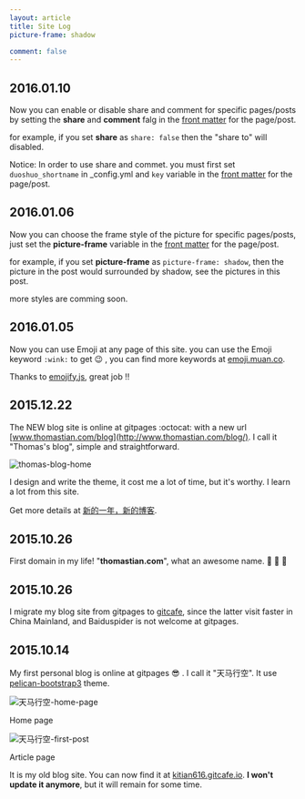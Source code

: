 ```yaml
---
layout: article
title: Site Log
picture-frame: shadow

comment: false
---
```

## 2016.01.10
Now you can enable or disable share and comment for specific pages/posts by setting the **share** and **comment**  falg in the [front matter](http://jekyllrb.com/docs/frontmatter/) for the page/post.

for example, if you set **share** as ```share: false``` then the "share to" will disabled.

Notice: In order to use share and commet. you must first set ```duoshuo_shortname``` in _config.yml and ```key``` variable in the [front matter](http://jekyllrb.com/docs/frontmatter/) for the page/post.

## 2016.01.06
Now you can choose the frame style of the picture for specific pages/posts, just set the **picture-frame** variable in the [front matter](http://jekyllrb.com/docs/frontmatter/) for the page/post.

for example, if you set **picture-frame** as ```picture-frame: shadow```, then the picture in the post would surrounded by shadow, see the pictures in this post.

more styles are comming soon.

## 2016.01.05
Now you can use Emoji at any page of this site. you can use the Emoji keyword ```:wink:``` to get :wink: , you can find more keywords at [emoji.muan.co](https://emoji.muan.co/).

Thanks to [emojify.js](https://github.com/Ranks/emojify.js), great job !!


## 2015.12.22
The NEW blog site is online at gitpages :octocat: with a new url [www.thomastian.com/blog](http://www.thomastian.com/blog/). I call it "Thomas's blog", simple and straightforward.

![thomas-blog-home](https://wx2.sinaimg.cn/large/73bd9e13ly1fjlepcoizij211y0ijtej.jpg)

I design and write the theme, it cost me a lot of time, but it's worthy. I learn a lot from this site.

Get more details at [新的一年，新的博客](/blog/2016/01/02/new-year-new-blog.html).

## 2015.10.26
First domain in my life! "**thomastian.com**", what an awesome name. :ghost: :ghost: :ghost:

## 2015.10.26
I migrate my blog site from gitpages to [gitcafe](https://gitcafe.com/activities), since the latter visit faster in China Mainland, and Baiduspider is not welcome at gitpages.

## 2015.10.14
My first personal blog is online at gitpages :sunglasses: . I call it "天马行空". It use [pelican-bootstrap3](https://github.com/DandyDev/pelican-bootstrap3) theme.

![天马行空-home-page](https://wx4.sinaimg.cn/large/73bd9e13ly1fjlepc5rdxj211y0ii0wt.jpg)

Home page

![天马行空-first-post](https://wx2.sinaimg.cn/large/73bd9e13ly1fjlepbedzsj211y0iin2y.jpg)

Article page

It is my old blog site. You can now find it at [kitian616.gitcafe.io](http://kitian616.gitcafe.io). **I won't update it anymore**, but it will remain for some time.
